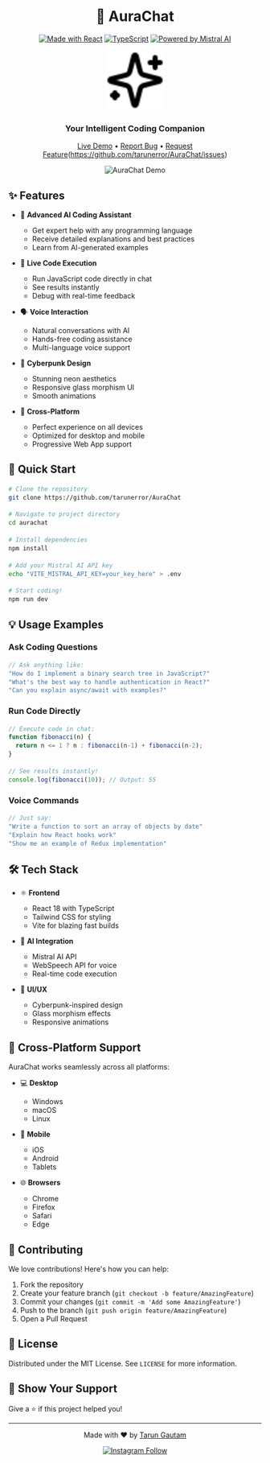 <div align="center">
  
# 🌟 AuraChat

[![Made with React](https://img.shields.io/badge/React-18-blue?logo=react&logoColor=white)](https://reactjs.org)
[![TypeScript](https://img.shields.io/badge/TypeScript-5.0-blue?logo=typescript&logoColor=white)](https://www.typescriptlang.org/)
[![Powered by Mistral AI](https://img.shields.io/badge/AI-Mistral-purple?logo=openai&logoColor=white)](https://mistral.ai)

<img src="https://raw.githubusercontent.com/lucide-icons/lucide/main/icons/sparkles.svg" alt="AuraChat Logo" width="120" height="120">

### Your Intelligent Coding Companion

[Live Demo](https://aura-chat.netlify.app) • [Report Bug](https://github.com/tarunerror/AuraChat/issues) • [Request Feature]([https://github.com/tarunerror/AuraChat/issues])(https://github.com/tarunerror/AuraChat/issues)

![AuraChat Demo](https://postimg.cc/SnjWnLjn)

</div>

## ✨ Features

- 🤖 **Advanced AI Coding Assistant**
  - Get expert help with any programming language
  - Receive detailed explanations and best practices
  - Learn from AI-generated examples

- 🎯 **Live Code Execution**
  - Run JavaScript code directly in chat
  - See results instantly
  - Debug with real-time feedback

- 🗣️ **Voice Interaction**
  - Natural conversations with AI
  - Hands-free coding assistance
  - Multi-language voice support

- 🎨 **Cyberpunk Design**
  - Stunning neon aesthetics
  - Responsive glass morphism UI
  - Smooth animations

- 📱 **Cross-Platform**
  - Perfect experience on all devices
  - Optimized for desktop and mobile
  - Progressive Web App support

## 🚀 Quick Start

```bash
# Clone the repository
git clone https://github.com/tarunerror/AuraChat

# Navigate to project directory
cd aurachat

# Install dependencies
npm install

# Add your Mistral AI API key
echo "VITE_MISTRAL_API_KEY=your_key_here" > .env

# Start coding!
npm run dev
```

## 💡 Usage Examples

### Ask Coding Questions
```javascript
// Ask anything like:
"How do I implement a binary search tree in JavaScript?"
"What's the best way to handle authentication in React?"
"Can you explain async/await with examples?"
```

### Run Code Directly
```javascript
// Execute code in chat:
function fibonacci(n) {
  return n <= 1 ? n : fibonacci(n-1) + fibonacci(n-2);
}

// See results instantly!
console.log(fibonacci(10)); // Output: 55
```

### Voice Commands
```javascript
// Just say:
"Write a function to sort an array of objects by date"
"Explain how React hooks work"
"Show me an example of Redux implementation"
```

## 🛠️ Tech Stack

- ⚛️ **Frontend**
  - React 18 with TypeScript
  - Tailwind CSS for styling
  - Vite for blazing fast builds

- 🤖 **AI Integration**
  - Mistral AI API
  - WebSpeech API for voice
  - Real-time code execution

- 🎨 **UI/UX**
  - Cyberpunk-inspired design
  - Glass morphism effects
  - Responsive animations

## 📱 Cross-Platform Support

AuraChat works seamlessly across all platforms:

- 💻 **Desktop**
  - Windows
  - macOS
  - Linux

- 📱 **Mobile**
  - iOS
  - Android
  - Tablets

- 🌐 **Browsers**
  - Chrome
  - Firefox
  - Safari
  - Edge

## 🤝 Contributing

We love contributions! Here's how you can help:

1. Fork the repository
2. Create your feature branch (`git checkout -b feature/AmazingFeature`)
3. Commit your changes (`git commit -m 'Add some AmazingFeature'`)
4. Push to the branch (`git push origin feature/AmazingFeature`)
5. Open a Pull Request

## 📜 License

Distributed under the MIT License. See `LICENSE` for more information.

## 🌟 Show Your Support

Give a ⭐️ if this project helped you!

---

<div align="center">
  <p>Made with ❤️ by <a href="https://github.com/tarunerror">Tarun Gautam</a></p>
  
  <a href="https://twitter.com/yourusername">
    <img src="https://img.shields.io/instagram/follow/tan.error?style=social" alt="Instagram Follow">
  </a>
</div>
